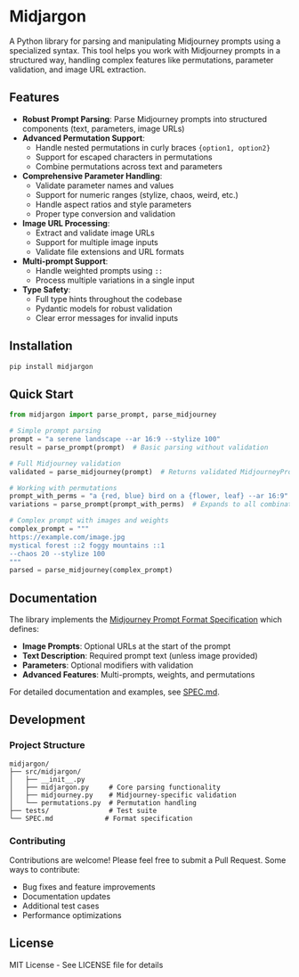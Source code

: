 # Midjargon

A Python library for parsing and manipulating Midjourney prompts using a specialized syntax. This tool helps you work with Midjourney prompts in a structured way, handling complex features like permutations, parameter validation, and image URL extraction.

## Features

- **Robust Prompt Parsing**: Parse Midjourney prompts into structured components (text, parameters, image URLs)
- **Advanced Permutation Support**: 
  - Handle nested permutations in curly braces `{option1, option2}`
  - Support for escaped characters in permutations
  - Combine permutations across text and parameters
- **Comprehensive Parameter Handling**:
  - Validate parameter names and values
  - Support for numeric ranges (stylize, chaos, weird, etc.)
  - Handle aspect ratios and style parameters
  - Proper type conversion and validation
- **Image URL Processing**:
  - Extract and validate image URLs
  - Support for multiple image inputs
  - Validate file extensions and URL formats
- **Multi-prompt Support**:
  - Handle weighted prompts using `::`
  - Process multiple variations in a single input
- **Type Safety**:
  - Full type hints throughout the codebase
  - Pydantic models for robust validation
  - Clear error messages for invalid inputs

## Installation

```bash
pip install midjargon
```

## Quick Start

```python
from midjargon import parse_prompt, parse_midjourney

# Simple prompt parsing
prompt = "a serene landscape --ar 16:9 --stylize 100"
result = parse_prompt(prompt)  # Basic parsing without validation

# Full Midjourney validation
validated = parse_midjourney(prompt)  # Returns validated MidjourneyPrompt objects

# Working with permutations
prompt_with_perms = "a {red, blue} bird on a {flower, leaf} --ar 16:9"
variations = parse_prompt(prompt_with_perms)  # Expands to all combinations

# Complex prompt with images and weights
complex_prompt = """
https://example.com/image.jpg 
mystical forest ::2 foggy mountains ::1 
--chaos 20 --stylize 100
"""
parsed = parse_midjourney(complex_prompt)
```

## Documentation

The library implements the [Midjourney Prompt Format Specification](SPEC.md) which defines:

- **Image Prompts**: Optional URLs at the start of the prompt
- **Text Description**: Required prompt text (unless image provided)
- **Parameters**: Optional modifiers with validation
- **Advanced Features**: Multi-prompts, weights, and permutations

For detailed documentation and examples, see [SPEC.md](SPEC.md).

## Development

### Project Structure

```
midjargon/
├── src/midjargon/
│   ├── __init__.py
│   ├── midjargon.py     # Core parsing functionality
│   ├── midjourney.py    # Midjourney-specific validation
│   └── permutations.py  # Permutation handling
├── tests/               # Test suite
└── SPEC.md             # Format specification
```

### Contributing

Contributions are welcome! Please feel free to submit a Pull Request. Some ways to contribute:

- Bug fixes and feature improvements
- Documentation updates
- Additional test cases
- Performance optimizations

## License

MIT License - See LICENSE file for details 